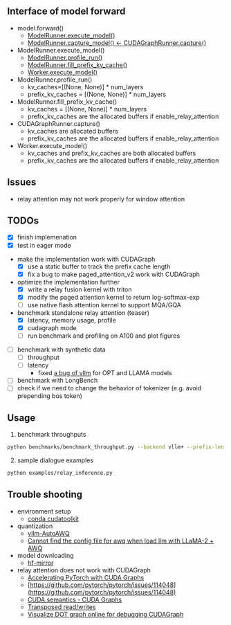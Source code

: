 



## Interface of model forward

* model.forward()
    - [ModelRunner.execute_model()](vllm/worker/model_runner.py)
    - [ModelRunner.capture_model() <- CUDAGraphRunner.capture()](vllm/worker/model_runner.py)
* ModelRunner.execute_model()
    - [ModelRunner.profile_run()]()
    - [ModelRunner.fill_prefix_kv_cache()]()
    - [Worker.execute_model()](vllm/worker/worker.py)
* ModelRunner.profile_run()
    - kv_caches=[(None, None)] * num_layers
    - prefix_kv_caches = [(None, None)] * num_layers
* ModelRunner.fill_prefix_kv_cache()
    - kv_caches = [(None, None)] * num_layers
    - prefix_kv_caches are the allocated buffers if enable_relay_attention
* CUDAGraphRunner.capture()
    - kv_caches are allocated buffers
    - prefix_kv_caches are the allocated buffers if enable_relay_attention
* Worker.execute_model()
    - kv_caches and prefix_kv_caches are both allocated buffers
    - prefix_kv_caches are the allocated buffers if enable_relay_attention 

## Issues

* relay attention may not work properly for window attention

## TODOs

- [x] finish implemenation
- [x] test in eager mode
- make the implementation work with CUDAGraph
    - [x] use a static buffer to track the prefix cache length
    - [x] fix a bug to make paged_attention_v2 work with CUDAGraph
- optimize the implementation further
    - [x] write a relay fusion kernel with triton
    - [x] modify the paged attention kernel to return log-softmax-exp
    - [ ] use native flash attention kernel to support MQA/GQA
- benchmark standalone relay attention (teaser)
    - [x] latency, memory usage, profile
    - [x] cudagraph mode
    - [ ] run benchmark and profiling on A100 and plot figures
- [ ] benchmark with synthetic data
    - [ ] throughput
    - [ ] latency
        - fixed [a bug of vllm](https://github.com/vllm-project/vllm/pull/2398/files/66f1e084c31e09e5225783b3e18659ca5deebaf6) for OPT and LLAMA models
- [ ] benchmark with LongBench
- [ ] check if we need to change the behavior of tokenizer (e.g. avoid prepending bos token)

## Usage

1. benchmark throughputs

```bash
python benchmarks/benchmark_throughput.py --backend vllm+ --prefix-len 1024 --input-len 128 --output-len 256
```

2. sample dialogue examples 

```bash
python examples/relay_inference.py
```

## Trouble shooting

* environment setup
    - [conda cudatoolkit](https://anaconda.org/nvidia/cuda-toolkit)
* quantization
    - [vllm-AutoAWQ](https://docs.vllm.ai/en/latest/quantization/auto_awq.html)
    - [Cannot find the config file for awq when load llm with LLaMA-2 + AWQ](https://github.com/vllm-project/vllm/issues/1419)
* model downloading
    - [hf-mirror](https://hf-mirror.com/)
* relay attention does not work with CUDAGraph
    - [Accelerating PyTorch with CUDA Graphs](https://pytorch.org/blog/accelerating-pytorch-with-cuda-graphs/)
    - [https://github.com/pytorch/pytorch/issues/114048](https://github.com/pytorch/pytorch/issues/114048)
    - [CUDA semantics - CUDA Graphs](https://pytorch.org/docs/master/notes/cuda.html#constraints)
    - [Transposed read/writes](https://github.com/openai/triton/issues/176)
    - [Visualize DOT graph online for debugging CUDAGraph](https://edotor.net/)
    